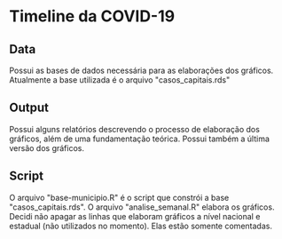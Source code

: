 # Timeline da COVID-19

## Data
Possui as bases de dados necessária para as elaborações dos gráficos. Atualmente a base utilizada é o arquivo "casos_capitais.rds"

## Output
Possui alguns relatórios descrevendo o processo de elaboração dos gráficos, além de uma fundamentação teórica. Possui também a última versão dos gráficos.

## Script
O arquivo "base-municipio.R" é o script que constrói a base "casos_capitais.rds". O arquivo "analise_semanal.R" elabora os gráficos. Decidi não apagar as linhas que elaboram gráficos a nível nacional e estadual (não utilizados no momento). Elas estão somente comentadas.
